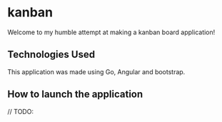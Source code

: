 # kanban

Welcome to my humble attempt at making a kanban board application!

## Technologies Used

This application was made using Go, Angular and bootstrap.

## How to launch the application

// TODO:

